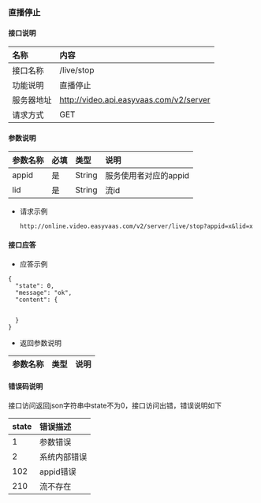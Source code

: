 ### 直播停止
#### 接口说明

| 名称 | 内容 |
|:--|:--|
| 接口名称     | /live/stop |
| 功能说明|   直播停止  |
| 服务器地址| http://video.api.easyvaas.com/v2/server |
| 请求方式| GET |

#### 参数说明

| 参数名称        | 必填           | 类型 |说明 |
|:--|:--|:--|:--|
| appid      | 是 | String | 服务使用者对应的appid |
| lid      | 是 | String | 流id |

* 请求示例

	```
	http://online.video.easyvaas.com/v2/server/live/stop?appid=x&lid=x

	```


#### 接口应答

* 应答示例

```
{
  "state": 0,
  "message": "ok",
  "content": {


  }
}
```

* 返回参数说明

| 参数名称        | 类型 |说明 |
|:--|:--|:--|


#### 错误码说明
接口访问返回json字符串中state不为0，接口访问出错，错误说明如下

| state        | 错误描述           |
|:--|:--|
| 1     | 参数错误 |
| 2     | 系统内部错误 |
| 102   | appid错误 |
| 210   | 流不存在|

